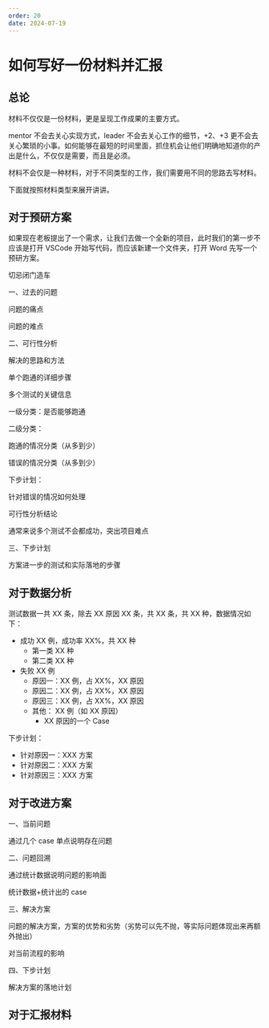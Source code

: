```yaml
---
order: 20
date: 2024-07-19
---
```


# 如何写好一份材料并汇报

## 总论 

材料不仅仅是一份材料，更是呈现工作成果的主要方式。

mentor 不会去关心实现方式，leader 不会去关心工作的细节，+2、+3 更不会去关心繁琐的小事。如何能够在最短的时间里面，抓住机会让他们明确地知道你的产出是什么，不仅仅是需要，而且是必须。

材料不会仅是一种材料，对于不同类型的工作，我们需要用不同的思路去写材料。

下面就按照材料类型来展开讲讲。

## 对于预研方案

如果现在老板提出了一个需求，让我们去做一个全新的项目，此时我们的第一步不应该是打开 VSCode 开始写代码，而应该新建一个文件夹，打开 Word 先写一个预研方案。

切忌闭门造车

一、过去的问题

问题的痛点

问题的难点

二、可行性分析

解决的思路和方法

单个跑通的详细步骤

多个测试的关键信息

一级分类：是否能够跑通

二级分类：

跑通的情况分类（从多到少）

错误的情况分类（从多到少）

下步计划：

针对错误的情况如何处理

可行性分析结论

通常来说多个测试不会都成功，突出项目难点

三、下步计划

方案进一步的测试和实际落地的步骤

## 对于数据分析

测试数据一共 XX 条，除去 XX 原因 XX 条，共 XX 条，共 XX 种，数据情况如下：

- 成功 XX 例，成功率 XX%，共 XX 种
    - 第一类 XX 种
    - 第二类 XX 种
- 失败 XX 例
    - 原因一：XX 例，占 XX%，XX 原因
    - 原因二：XX 例，占 XX%，XX 原因
    - 原因三：XX 例，占 XX%，XX 原因
    - 其他： XX 例（如 XX 原因）
        - XX 原因的一个 Case

下步计划：
- 针对原因一：XXX 方案
- 针对原因二：XXX 方案
- 针对原因三：XXX 方案


## 对于改进方案

一、当前问题

通过几个 case 单点说明存在问题

二、问题回溯

通过统计数据说明问题的影响面

统计数据+统计出的 case

三、解决方案

问题的解决方案，方案的优势和劣势（劣势可以先不抛，等实际问题体现出来再额外抛出）

对当前流程的影响

四、下步计划

解决方案的落地计划


## 对于汇报材料